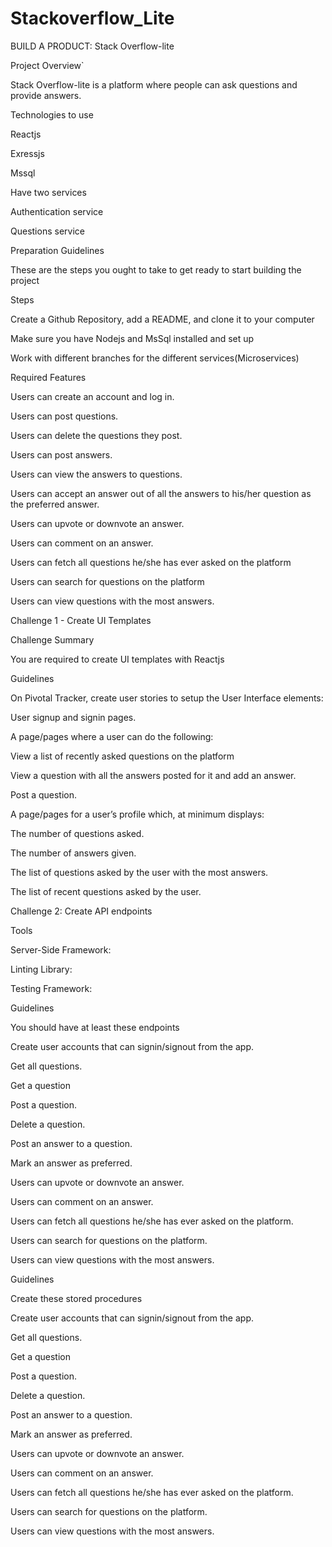# Stackoverflow_Lite
BUILD A PRODUCT: Stack Overflow-lite 

Project Overview` 

Stack Overflow-lite is a platform where people can ask questions and provide answers.  

Technologies to use 

Reactjs 

Exressjs 

Mssql 

 

Have two services 

Authentication service	 

Questions service 

 

 

 

 

 

 

 

 

 

 

 

 

 

Preparation Guidelines 

These are the steps you ought to take to get ready to start building the project 

 

Steps 

               

Create a Github Repository, add a README, and clone it to your computer 

Make sure you have Nodejs and MsSql installed and set up 

Work with different branches for the different services(Microservices) 

Required Features 

Users can create an account and log in. 

Users can post questions. 

Users can delete the questions they post. 

Users can post answers. 

Users can view the answers to questions. 

Users can accept an answer out of all the answers to his/her question as the preferred answer.  

Users can upvote or downvote an answer. 

Users can comment on an answer. 

Users can fetch all questions he/she has ever asked on the platform 

Users can search for questions on the platform 

Users can view questions with the most answers. 

Challenge 1 - Create UI Templates 

Challenge Summary 

You are required to create UI templates with Reactjs 

 

Guidelines 

On Pivotal Tracker, create user stories to setup the User Interface elements: 

User signup and signin pages. 

A page/pages where a user can do the following: 

View a list of recently asked questions on the platform 

View a question with all the answers posted for it and add an answer. 

Post a question. 

A page/pages for a user’s profile which, at minimum displays: 

The number of questions asked. 

The number of answers given. 

The list of questions asked by the user with the most answers. 

The list of recent questions asked by the user.  

 

 

Challenge 2: Create API endpoints 

Tools 

Server-Side Framework: <Express Framework> 

Linting Library: <EsLint> 

Testing Framework: <Cypress> 

Guidelines 

You should have at least these endpoints 

Create user accounts that can signin/signout from the app.  

Get all questions. 

Get a question 

Post a question. 

Delete a question. 

Post an answer to a question. 

Mark an answer as preferred. 

Users can upvote or downvote an answer. 

Users can comment on an answer. 

Users can fetch all questions he/she has ever asked on the platform. 

Users can search for questions on the platform. 

Users can view questions with the most answers. 

 

Guidelines 

Create these stored procedures 

Create user accounts that can signin/signout from the app.  

Get all questions. 

Get a question 

Post a question. 

Delete a question. 

Post an answer to a question. 

Mark an answer as preferred. 

Users can upvote or downvote an answer. 

Users can comment on an answer. 

Users can fetch all questions he/she has ever asked on the platform. 

Users can search for questions on the platform. 

Users can view questions with the most answers. 

      

 

 

